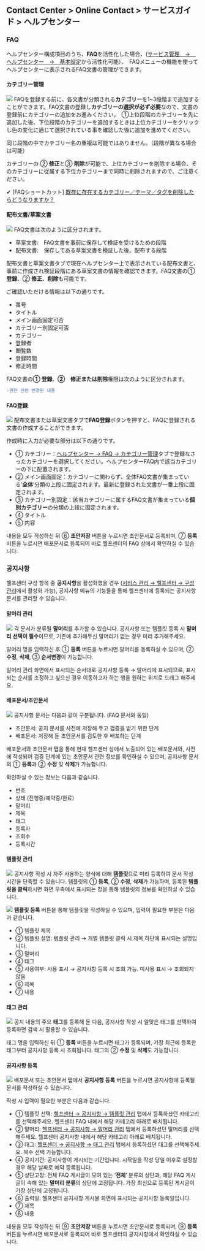 ## Contact Center > Online Contact > サービスガイド > ヘルプセンター

### FAQ
ヘルプセンター構成項目のうち、**FAQ**を活性化した場合、([サービス管理　→　ヘルプセンター　→　基本設定](https://github.com/TOAST-DOCS/Contact-Center/blob/alpha/ja/online-contact-guide-service-management.md#%EA%B5%AC%EC%84%B1%EA%B4%80%EB%A6%AC)から活性化可能）、　FAQメニューの機能を使ってヘルプセンターに表示されるFAQ文書の管理ができます。

#### カテゴリー管理
![](http://static.toastoven.net/prod_contact_center/3.1-(1).png)
FAQを登録する前に、各文書が分類される**カテゴリー**を1~3段階まで追加することができます。FAQ文書の登録し**カテゴリーの選択が必ず必要**なので、文書の登録前にカテゴリーの追加をお進みください。　①上位段階のカテゴリーを先に追加した後、下位段階のカテゴリーを追加するときは上位カテゴリーをクリックし色の変化に通じて選択されている事を確認した後に追加を進めてください。

同じ段階の中でカテゴリー名の重複は可能ではありません。（段階が異なる場合は可能）

カテゴリーの ② **修正**と③ **削除**が可能で、上位カテゴリーを削除する場合、そのカテゴリーに従属する下位カテゴリーまで同時に削除されますので、ご注意ください。

✔ \[FAQショートカット] [既存に存在するカテゴリー／テーマ／タグを削除したらどうなりますか？](https://nhn-contact.oc.toast.com/oc/hc/article/63/)

#### 配布文書/草案文書
![](http://static.toastoven.net/prod_contact_center/3.1-(2).png)
FAQ文書は次のように区分されます。 
- 草案文書:　FAQ文書を事前に保存して検証を受けるための段階
- 配布文書:　保存してある草案文書を検証した後、配布する段階

配布文書と草案文書タブで現在ヘルプセンター上で表示されている配布文書と、事前に作成され検証段階にある草案文書の情報を確認できます。FAQ文書の① **登録**、② **修正**、**削除**も可能です。

ご確認いただける情報は以下の通りです。
-	番号
-	タイトル
- メイン画面固定可否
- カテゴリー別固定可否
-	カテゴリー
-	登録者
-	閲覧数
-	登録時間
-	修正時間

FAQ文書の**① 登録**、**②　修正または削除**権限は次のように区分されます。 

```diff
-권한 관련 변경된 내용
```

#### FAQ登録
![](http://static.toastoven.net/prod_contact_center/3.1-(3).png)
配布文書または草案文書タブで**FAQ登録**ボタンを押すと、FAQに登録される文書の作成することができます。

作成時に入力が必要な部分は以下の通りです。
-	① カテゴリー：[ヘルプセンター → FAQ → カテゴリー管理](https://github.com/TOAST-DOCS/Contact-Center/blob/alpha/ja/online-contact-guide-help-center.md#%EC%B9%B4%ED%85%8C%EA%B3%A0%EB%A6%AC-%EA%B4%80%EB%A6%AC)タブで登録なさったカテゴリーを選択してください。ヘルプセンターFAQ内で該当カテゴリーの下に配置されます。
-	② メイン画面固定：カテゴリーに関わらず、全体FAQ文書が集まっている‘**全体**’分類の上段に固定されます。最新に登録された文書が一番上段に固定されます。
-	③ カテゴリー別固定：該当カテゴリーに属するFAQ文書が集まっている**個別カテゴリー**の分類の上段に固定されます。
-	④ タイトル
-	⑤ 内容

내용을 모두 작성하신 뒤 ⑥ **초안저장** 버튼을 누르시면 초안문서로 등록되며, ⑦ **등록** 버튼을 누르시면 배포문서로 등록되어 바로 헬프센터의 FAQ 상에서 확인하실 수 있습니다.


### 공지사항
헬프센터 구성 항목 중 **공지사항**을 활성화했을 경우 ([서비스 관리 → 헬프센터 → 구성관리](https://github.com/TOAST-DOCS/Contact-Center/blob/alpha/ko/online-contact-guide-service-management.md#%EA%B5%AC%EC%84%B1%EA%B4%80%EB%A6%AC)에서 활성화 가능), 공지사항 메뉴의 기능들을 통해 헬프센터에 등록되는 공지사항 문서를 관리할 수 있습니다. 

#### 말머리 관리
![](http://static.toastoven.net/prod_contact_center/3.2-(1).png)
각 문서가 분류될 **말머리**를 추가할 수 있습니다. 공지사항 또는 템플릿 등록 시 **말머리 선택이 필수**이므로, 기존에 추가해두신 말머리가 없는 경우 미리 추가해주세요. 

말머리 명을 입력하신 후 ① **등록** 버튼을 누르시면 말머리를 등록하실 수 있으며, ② **수정**, **삭제**, ③ **순서변경**이 가능합니다.

말머리 관리 화면에서 표시되는 순서대로 공지사항 등록 → 말머리에 표시되므로, 표시되는 순서를 조정하고 싶으신 경우 이동하고자 하는 행을 원하는 위치로 드래그 해주세요.

#### 배포문서/초안문서
![](http://static.toastoven.net/prod_contact_center/3.2-(2).png)
공지사항 문서는 다음과 같이 구분됩니다. (FAQ 문서와 동일)
-	초안문서: 공지 문서를 사전에 저장해 두고 검증을 받기 위한 단계
-	배포문서: 저장해 둔 초안문서를 검토한 후 배포하는 단계

배포문서와 초안문서 탭을 통해 현재 헬프센터 상에서 노출되어 있는 배포문서와, 사전에 작성되어 검증 단계에 있는 초안문서 관련 정보를 확인하실 수 있으며, 공지사항 문서의 ① **등록**과 ② **수정** 및 **삭제**가 가능합니다.

확인하실 수 있는 정보는 다음과 같습니다.
-	번호
-	상태 (진행중/예약중/완료)
-	말머리
-	제목
-	태그
-	등록자
-	조회수
-	등록시간

#### 템플릿 관리
![](http://static.toastoven.net/prod_contact_center/3.2-(3).png)
공지사항 작성 시 자주 사용하는 양식에 대해 **템플릿**으로 미리 등록하여 문서 작성 시간을 단축할 수 있습니다. 템플릿의 ① **등록**, ② **수정**, **삭제**가 가능하며, 등록된 **템플릿을 클릭**하시면 화면 우측에서 표시되는 창을 통해 템플릿의 정보를 확인하실 수 있습니다.

![](http://static.toastoven.net/prod_contact_center/3.2-(4).png)
**템플릿 등록** 버튼을 통해 템플릿을 작성하실 수 있으며, 입력이 필요한 부분은 다음과 같습니다.
-	① 템플릿 제목
-	② 템플릿 설명: 템플릿 관리 → 개별 템플릿 클릭 시 제목 하단에 표시되는 설명입니다. 
-	③ 말머리
-	④ 태그
-	⑤ 사용여부: 사용 표시 → 공지사항 등록 시 조회 가능. 미사용 표시 → 조회되지 않음
-	⑥ 제목
-	⑦ 내용

#### 태그 관리
![](http://static.toastoven.net/prod_contact_center/3.2-(5).png)
공지 내용의 주요 **태그**를 등록해 둔 다음, 공지사항 작성 시 알맞은 태그를 선택하여 등록하면 검색 시 활용할 수 있습니다.

태그 명을 입력하신 뒤 ① **등록** 버튼을 누르시면 태그가 등록되며, 가장 최근에 등록한 태그부터 공지사항 등록 시 조회됩니다. 태그의 ② **수정** 및 **삭제**도 가능합니다.

#### 공지사항 등록
![](http://static.toastoven.net/prod_contact_center/3.2-(6).png)
배포문서 또는 초안문서 탭에서 **공지사항 등록** 버튼을 누르시면 공지사항에 등록될 문서를 작성하실 수 있습니다.

작성 시 입력이 필요한 부분은 다음과 같습니다.
-	① 템플릿 선택: [헬프센터 → 공지사항 → 템플릿 관리](https://github.com/TOAST-DOCS/Contact-Center/blob/alpha/ko/online-contact-guide-help-center.md#%ED%85%9C%ED%94%8C%EB%A6%BF-%EA%B4%80%EB%A6%AC) 탭에서 등록하셨던 카테고리를 선택해주세요. 헬프센터 FAQ 내에서 해당 카테고리 아래로 배치됩니다.
-	② 말머리: [헬프센터 → 공지사항 → 말머리 관리](https://github.com/TOAST-DOCS/Contact-Center/blob/alpha/ko/online-contact-guide-help-center.md#%EB%A7%90%EB%A8%B8%EB%A6%AC-%EA%B4%80%EB%A6%AC) 탭에서 등록하셨던 말머리를 선택해주세요. 헬프센터 공지사항 내에서 해당 카테고리 아래로 배치됩니다.
-	③ 태그: [헬프센터 → 공지사항 → 태그 관리](https://github.com/TOAST-DOCS/Contact-Center/blob/alpha/ko/online-contact-guide-help-center.md#%ED%83%9C%EA%B7%B8-%EA%B4%80%EB%A6%AC) 탭에서 등록하셨던 태그를 선택해주세요. 복수 선택 가능합니다.
-	④ 공지기간: 공지사항이 게시되는 기간입니다. 시작일을 작성 당일 이후로 설정할 경우 해당 날짜로 예약 등록됩니다.
-	⑤ 상단고정: 전체 FAQ 게시글이 모여 있는 ‘**전체**’ 분류의 상단과, 해당 FAQ 게시글이 속해 있는 **말머리 분류**의 상단에 고정됩니다. 가장 최신으로 등록된 게시글이 가장 상단에 고정됩니다.
-	⑥ 출력일: 헬프센터 공지사항 게시물 화면에 표시되는 공지사항 등록일입니다.
-	⑦ 제목
-	⑧ 내용

내용을 모두 작성하신 뒤 ⑨ **초안저장** 버튼을 누르시면 초안문서로 등록되며, ⑨ **등록** 버튼을 누르시면 배포문서로 등록되어 바로 헬프센터의 공지사항에서 확인하실 수 있습니다.
